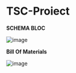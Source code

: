 # TSC-Proiect

**SCHEMA BLOC**

![image](https://github.com/user-attachments/assets/04497d2d-6533-4110-9487-8374a65ec72b)

**Bill Of Materials**

![image](https://github.com/user-attachments/assets/06a7cd74-171f-486c-9443-e97a9c5d8095)



